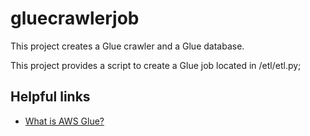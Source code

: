 # gluecrawlerjob

This project creates a Glue crawler and a Glue database.

This project provides a script to create a Glue job located in /etl/etl.py;

## Helpful links

- [What is AWS Glue?][1]

[1]: https://docs.aws.amazon.com/glue/latest/dg/what-is-glue.html